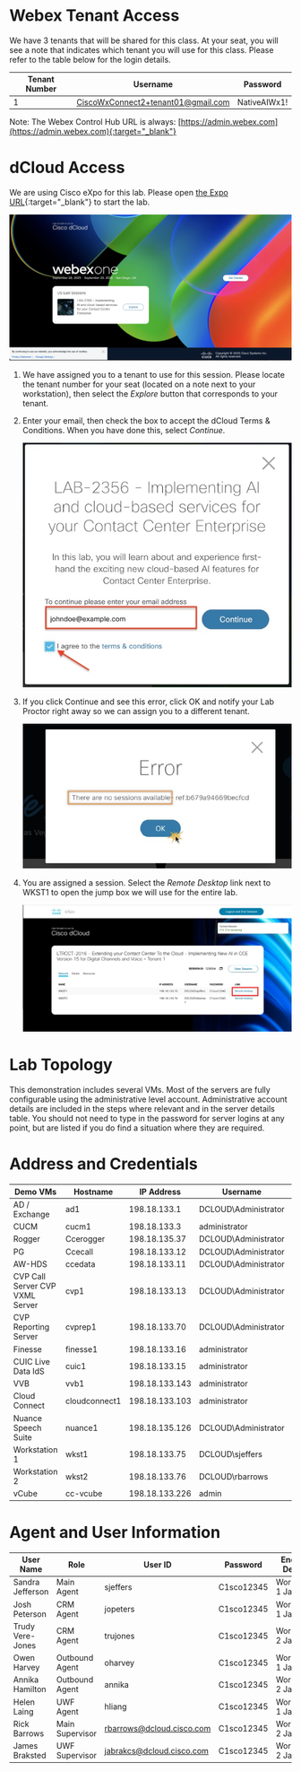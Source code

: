 # Webex Tenant Access

We have 3 tenants that will be shared for this class. At your seat, you will see a note that indicates which tenant you will use for this class. Please refer to the table below for the login details.

| **Tenant Number** | **Username** | **Password** |
| --- | --- | --- |
| 1 | CiscoWxConnect2+tenant01@gmail.com | NativeAIWx1! |


Note: The Webex Control Hub URL is always: [https://admin.webex.com](https://admin.webex.com){:target="_blank"}

# dCloud Access

We are using Cisco eXpo for this lab. Please open [the Expo URL](https://expo.ciscodcloud.com/b19ehwdofr8xlyx2dn5jg6vdr){:target="_blank"} to start the lab.

![eXpo Start Page](./assets/LabAccess-ExpoStart.jpg)

1. We have assigned you to a tenant to use for this session. Please locate the tenant number for your seat (located on a note next to your workstation), then select the *Explore* button that corresponds to your tenant.

2. Enter your email, then check the box to accept the dCloud Terms & Conditions. When you have done this, select *Continue*.

    ![Terms and Conditions](./assets/LabAccess-EmalEntrySmall.jpg)

3. If you click Continue and see this error, click OK and notify your Lab Proctor right away so we can assign you to a different tenant.

    ![No Sessions Error](./assets/ACCESS-NoSessions.jpg)

4. You are assigned a session. Select the *Remote Desktop* link next to WKST1 to open the jump box we will use for the entire lab.

    ![Session Start](./assets/ACCESS-SessionPage.jpg)

# Lab Topology

This demonstration includes several VMs. Most of the servers are fully configurable using the administrative level account. Administrative account details are included in the steps where relevant and in the server details table. You should not need to type in the password for server logins at any point, but are listed if you do find a situation where they are required.

# Address and Credentials

| **Demo VMs** | **Hostname** | **IP Address** | **Username** | **Password** |
| --- | --- | --- | --- | --- |
| AD / Exchange | ad1 | 198.18.133.1 | DCLOUD\\Administrator | C1sco12345 |
| CUCM | cucm1 | 198.18.133.3 | administrator | C1sco12345 |
| Rogger | Ccerogger | 198.18.135.37 | DCLOUD\\Administrator | C1sco12345 |
| PG  | Ccecall | 198.18.133.12 | DCLOUD\\Administrator | C1sco12345 |
| AW-HDS | ccedata | 198.18.133.11 | DCLOUD\\Administrator | C1sco12345 |
| CVP Call Server CVP VXML Server | cvp1 | 198.18.133.13 | DCLOUD\\Administrator | C1sco12345 |
| CVP Reporting Server | cvprep1 | 198.18.133.70 | DCLOUD\\Administrator | C1sco12345 |
| Finesse | finesse1 | 198.18.133.16 | administrator | dCloud!23 |
| CUIC Live Data IdS | cuic1 | 198.18.133.15 | administrator | dCloud!23 |
| VVB | vvb1 | 198.18.133.143 | administrator | dCloud!23 |
| Cloud Connect | cloudconnect1 | 198.18.133.103 | administrator | C1sco12345 |
| Nuance Speech Suite | nuance1 | 198.18.135.126 | DCLOUD\\Administrator | C1sco12345 |
| Workstation 1 | wkst1 | 198.18.133.75 | DCLOUD\\sjeffers | C1sco12345 |
| Workstation 2 | wkst2 | 198.18.133.76 | DCLOUD\\rbarrows | C1sco12345 |
| vCube | cc-vcube | 198.18.133.226 | admin | C1sco12345 |

#

# Agent and User Information

|**User Name**|**Role**|**User ID**|**Password**|**Endpoint Devices**|**Extension**|
|---|---|---|---|---|---|
|Sandra Jefferson|Main Agent|sjeffers|C1sco12345|Workstation 1 Jabber|1080|
|Josh Peterson|CRM Agent|jopeters|C1sco12345|Workstation 1 Jabber|1080|
|Trudy Vere-Jones|CRM Agent|trujones|C1sco12345|Workstation 2 Jabber|1082|
|Owen Harvey|Outbound Agent|oharvey|C1sco12345|Workstation 1 Jabber|1080|
|Annika Hamilton|Outbound Agent|annika|C1sco12345|Workstation 2 Jabber|1082|
|Helen Laing|UWF Agent|hliang|C1sco12345|Workstation 1 Jabber|1080|
|Rick Barrows|Main Supervisor|rbarrows@dcloud.cisco.com|C1sco12345|Workstation 2 Jabber|1082|
|James Braksted|UWF Supervisor|jabrakcs@dcloud.cisco.com|C1sco12345|Workstation 2 Jabber|1082|
